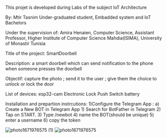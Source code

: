 
This projet is developed during Labs of the subject IoT Architecture

By:
Mtir Tasnim
Under-graduated student, 
Embadded system and IoT Bachelors 


Under the supervision of:
Amira Henaien, 
Computer Science, Assistant Professor,
Higher Institute of Computer Science Mahdia(ISIMA),
University of Monastir Tunisia


Title of the project:
 SmartDoorbell

Description:
a smart doorbell which can send notification to the phone when someone presses the doorbell

Objectif:
capture the photo ; send it to the user ; give them the choice to unlock or lock the door

List of devices:
esp32-cam
Electronic Lock
Push Switch
battery


Installation and prepartion instrcutions: 
1)Configure the Telegram App :
a) Create a New BOT in Telegram App
               1) Search for BotFather in Telegram
               2) Tap on START.
               3) Type /newbot
               4) name the BOT(should be unique)
               5) enter a username
               6) copy the token 
               
![photo1671976575 (1)](https://user-images.githubusercontent.com/121382849/209470961-6ea8ade4-8d10-4c49-8564-b96370aac199.jpeg)
![photo1671976575](https://user-images.githubusercontent.com/121382849/209470964-975fc083-89fb-4864-a239-e86a7ed01a81.jpeg)

